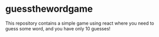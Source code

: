 # guessthewordgame
This repository contains a simple game using react where you need to guess some word, and you have only 10 guesses!
